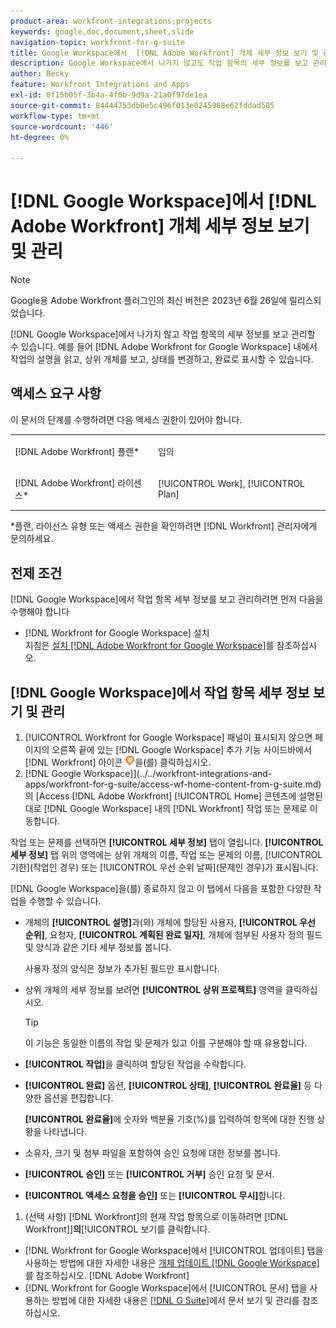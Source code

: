 ```yaml
---
product-area: workfront-integrations;projects
keywords: google,doc,document,sheet,slide
navigation-topic: workfront-for-g-suite
title: Google Workspace에서  [!DNL Adobe Workfront] 개체 세부 정보 보기 및 관리
description: Google Workspace에서 나가지 않고도 작업 항목의 세부 정보를 보고 관리할 수 있습니다. 예를 들어, Google Workspace의 경우  [!DNL Adobe Workfront]  내에서 작업의 설명을 읽고, 상위 개체를 보고, 상태를 변경하고, 완료로 표시할 수 있습니다.
author: Becky
feature: Workfront Integrations and Apps
exl-id: 0f15b05f-3b4a-4f0b-9d9a-21a0f97de1ea
source-git-commit: 84444753db0e5c496f013e0245988e62fddad585
workflow-type: tm+mt
source-wordcount: '446'
ht-degree: 0%

---
```


# [!DNL Google Workspace]에서 [!DNL Adobe Workfront] 개체 세부 정보 보기 및 관리

>[!NOTE]
>
>Google용 Adobe Workfront 플러그인의 최신 버전은 2023년 6월 26일에 릴리스되었습니다.

[!DNL Google Workspace]에서 나가지 않고 작업 항목의 세부 정보를 보고 관리할 수 있습니다. 예를 들어 [!DNL Adobe Workfront for Google Workspace] 내에서 작업의 설명을 읽고, 상위 개체를 보고, 상태를 변경하고, 완료로 표시할 수 있습니다.

## 액세스 요구 사항

이 문서의 단계를 수행하려면 다음 액세스 권한이 있어야 합니다.

<table style="table-layout:auto"> 
 <col> 
 <col> 
 <tbody> 
  <tr> 
   <td role="rowheader">[!DNL Adobe Workfront] 플랜*</td> 
   <td> <p>임의</p> </td> 
  </tr> 
  <tr> 
   <td role="rowheader">[!DNL Adobe Workfront] 라이센스*</td> 
   <td> <p>[!UICONTROL Work], [!UICONTROL Plan]</p> </td> 
  </tr> 
</tbody> 
</table>

&#42;플랜, 라이선스 유형 또는 액세스 권한을 확인하려면 [!DNL Workfront] 관리자에게 문의하세요.

## 전제 조건

[!DNL Google Workspace]에서 작업 항목 세부 정보를 보고 관리하려면 먼저 다음을 수행해야 합니다

* [!DNL Workfront for Google Workspace] 설치\
   지침은 [설치 [!DNL Adobe Workfront for Google Workspace]](../../workfront-integrations-and-apps/workfront-for-g-suite/install-workfront-for-gsuite.md)를 참조하십시오.

## [!DNL Google Workspace]에서 작업 항목 세부 정보 보기 및 관리

1. [!UICONTROL Workfront for Google Workspace] 패널이 표시되지 않으면 페이지의 오른쪽 끝에 있는 [!DNL Google Workspace] 추가 기능 사이드바에서 [!DNL Workfront] 아이콘 ![](assets/wf-lion-icon.png)을(를) 클릭하십시오.
1.  [!DNL Google Workspace]](../../workfront-integrations-and-apps/workfront-for-g-suite/access-wf-home-content-from-g-suite.md)의 [Access [!DNL Adobe Workfront] [!UICONTROL Home] 콘텐츠에 설명된 대로 [!DNL Google Workspace] 내의 [!DNL Workfront] 작업 또는 문제로 이동합니다.

   작업 또는 문제를 선택하면 **[!UICONTROL 세부 정보]** 탭이 열립니다. **[!UICONTROL 세부 정보]** 탭 위의 영역에는 상위 개체의 이름, 작업 또는 문제의 이름, [!UICONTROL 기한](작업인 경우) 또는 [!UICONTROL 우선 순위 날짜](문제인 경우)가 표시됩니다.


   [!DNL Google Workspace]을(를) 종료하지 않고 이 탭에서 다음을 포함한 다양한 작업을 수행할 수 있습니다.

   * 개체의 **[!UICONTROL 설명]**&#x200B;과(와) 개체에 할당된 사용자, **[!UICONTROL 우선 순위]**, 요청자, **[!UICONTROL 계획된 완료 일자]**, 개체에 첨부된 사용자 정의 필드 및 양식과 같은 기타 세부 정보를 봅니다.

     사용자 정의 양식은 정보가 추가된 필드만 표시합니다.

   * 상위 개체의 세부 정보를 보려면 **[!UICONTROL 상위 프로젝트]** 영역을 클릭하십시오.

     >[!TIP]
     >
     >이 기능은 동일한 이름의 작업 및 문제가 있고 이를 구분해야 할 때 유용합니다.

   * **[!UICONTROL 작업]**&#x200B;을 클릭하여 할당된 작업을 수락합니다.
   * **[!UICONTROL 완료]** 옵션, **[!UICONTROL 상태]**, **[!UICONTROL 완료율]** 등 다양한 옵션을 편집합니다.

     **[!UICONTROL 완료율]**&#x200B;에 숫자와 백분율 기호(%)를 입력하여 항목에 대한 진행 상황을 나타냅니다.
   * 소유자, 크기 및 첨부 파일을 포함하여 승인 요청에 대한 정보를 봅니다.
   * **[!UICONTROL 승인]** 또는 **[!UICONTROL 거부]** 승인 요청 및 문서.

   * **[!UICONTROL 액세스 요청을 승인]** 또는 **[!UICONTROL 무시]**&#x200B;합니다.

1. (선택 사항) [!DNL Workfront]의 현재 작업 항목으로 이동하려면 [!DNL Workfront]]**의**[!UICONTROL &#x200B;보기를 클릭합니다.

* [!DNL Workfront for Google Workspace]에서 [!UICONTROL 업데이트] 탭을 사용하는 방법에 대한 자세한 내용은 [개체 업데이트 [!DNL Google Workspace]](../../workfront-integrations-and-apps/workfront-for-g-suite/update-a-workfront-object-in-gsuite.md)를 참조하십시오. [!DNL Adobe Workfront] 
* [!DNL Workfront for Google Workspace]에서 [!UICONTROL 문서] 탭을 사용하는 방법에 대한 자세한 내용은 [[!DNL G Suite]](../../workfront-integrations-and-apps/workfront-for-g-suite/view-and-manage-documents-in-gsuite.md)에서 문서 보기 및 관리를 참조하십시오.
